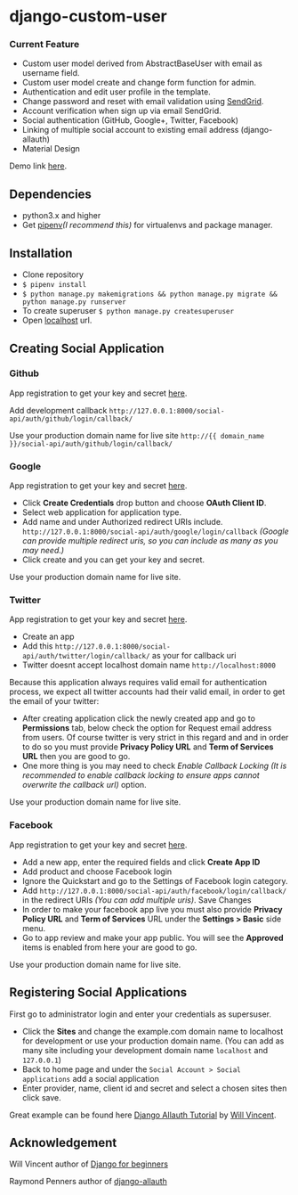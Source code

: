 # django-custom-user

### Current Feature
- Custom user model derived from AbstractBaseUser with email as username field.
- Custom user model create and change form function for admin.
- Authentication and edit user profile in the template.
- Change password and reset with email validation using [SendGrid](https://sendgrid.com/).
- Account verification when sign up via email SendGrid.
- Social authentication (GitHub, Google+, Twitter, Facebook)
- Linking of multiple social account to existing email address (django-allauth)
- Material Design

Demo link [here](https://django-custom-user.herokuapp.com/).


## Dependencies
- python3.x and higher
- Get [pipenv](https://docs.pipenv.org/)_(I recommend this)_ for virtualenvs and package manager.

## Installation

- Clone repository
- `$ pipenv install`
- `$ python manage.py makemigrations && python manage.py migrate && python manage.py runserver`
- To create superuser `$ python manage.py createsuperuser`
- Open [localhost](http://127.0.0.1:8000) url.

## Creating Social Application

### Github

App registration to get your key and secret [here](https://github.com/settings/applications/new). 

Add development callback `http://127.0.0.1:8000/social-api/auth/github/login/callback/`

Use your production domain name for live site  `http://{{ domain_name }}/social-api/auth/github/login/callback/`

### Google

App registration to get your key and secret [here](https://console.developers.google.com/apis/credentials). 
   
   -  Click **Create Credentials** drop button and choose **OAuth Client ID**.
   -  Select web application for application type.
   -  Add name and under Authorized redirect URIs include. `http://127.0.0.1:8000/social-api/auth/google/login/callback` _(Google can provide multiple redirect uris, so you can include as many as you may need.)_
   -  Click create and you can get your key and secret.


Use your production domain name for live site.

### Twitter

App registration to get your key and secret [here](https://apps.twitter.com/app/new). 
   
   -  Create an app
   -  Add this `http://127.0.0.1:8000/social-api/auth/twitter/login/callback/` as your for callback uri  
   -  Twitter doesnt accept localhost domain name `http://localhost:8000`

Because this application always requires valid email for authentication process, we expect all twitter accounts had their valid email, 
in order to get the email of your twitter:

   - After creating application click the newly created app and go to **Permissions** tab,
   below check the option for Request email address from users. Of course twitter is very strict in this regard and
   and in order to do so you must provide **Privacy Policy URL** and **Term of Services URL** then you are good to go.
   - One more thing is you may need to check _Enable Callback Locking (It is recommended to enable callback locking to ensure apps cannot overwrite the callback url)_ option.

Use your production domain name for live site.

### Facebook

App registration to get your key and secret [here](https://developers.facebook.com/apps/). 
  
  - Add a new app, enter the required fields and click __Create App ID__
  - Add product and choose Facebook login
  - Ignore the Quickstart and go to the Settings of Facebook login category.
  - Add `http://127.0.0.1:8000/social-api/auth/facebook/login/callback/` in the redirect URIs _(You can add multiple uris)_. Save Changes
  - In order to make your facebook app live you must also provide **Privacy Policy URL** and **Term of Services** URL
  under the __Settings > Basic__ side menu.
  - Go to app review and make your app public. You will see the **Approved** items is enabled from here your are good to go.
  
Use your production domain name for live site.
  

## Registering Social Applications

First go to administrator login and enter your credentials as supersuser.
    
   - Click the __Sites__ and change the example.com domain name to localhost for development or use your production domain name.
   (You can add as many site including your development domain name `localhost` and `127.0.0.1`)
   - Back to home page and under the `Social Account > Social applications` add a social application
   - Enter provider, name, client id and secret and select a chosen sites then click save. 
     
Great example can be found here [Django Allauth Tutorial](https://wsvincent.com/django-allauth-tutorial)  by [Will Vincent](https://github.com/wsvincent).  

## Acknowledgement

Will Vincent author of [Django for beginners](djangoforbeginners.com)

Raymond Penners author of [django-allauth](https://github.com/pennersr/django-allauth)
